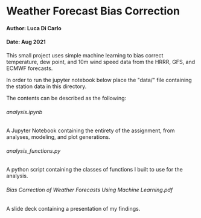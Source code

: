 
# Weather Forecast Bias Correction
#### Author: Luca Di Carlo
#### Date: Aug 2021

This small project uses simple machine learning to bias correct temperature, dew point, and 10m wind speed data from the HRRR, GFS, and ECMWF forecasts.

In order to run the jupyter notebook below place the "data/" file containing the station data in this directory.

The contents can be described as the following:

###### analysis.ipynb
A Jupyter Notebook containing the entirety of the assignment, from analyses, modeling, and plot generations.

###### analysis_functions.py
A python script containing the classes of functions I built to use for the analysis.

###### Bias Correction of Weather Forecasts Using Machine Learning.pdf
A slide deck containing a presentation of my findings.






